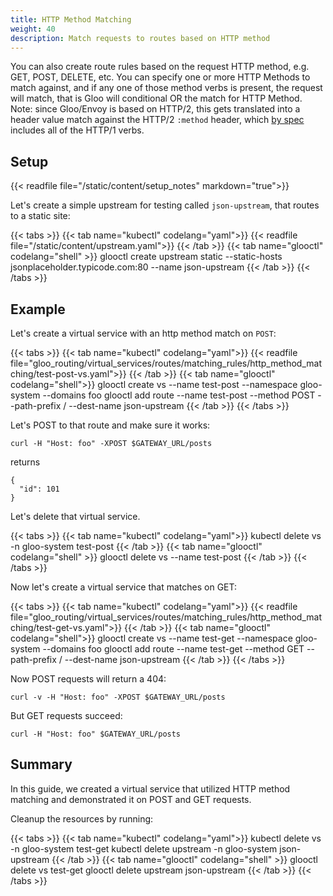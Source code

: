 ```yaml
---
title: HTTP Method Matching
weight: 40
description: Match requests to routes based on HTTP method
---
```


You can also create route rules based on the request HTTP method, e.g. GET, POST, DELETE, etc. You can specify one or
more HTTP Methods to match against, and if any one of those method verbs is present, the request will match, that is
Gloo will conditional OR the match for HTTP Method. Note: since Gloo/Envoy is based on HTTP/2, this gets translated
into a header value match against the HTTP/2 `:method` header, which [by spec](https://http2.github.io/http2-spec/#HttpRequest)
includes all of the HTTP/1 verbs.

## Setup

{{< readfile file="/static/content/setup_notes" markdown="true">}}

Let's create a simple upstream for testing called `json-upstream`, that routes to a static site:

{{< tabs >}}
{{< tab name="kubectl" codelang="yaml">}}
{{< readfile file="/static/content/upstream.yaml">}}
{{< /tab >}}
{{< tab name="glooctl" codelang="shell" >}}
glooctl create upstream static --static-hosts jsonplaceholder.typicode.com:80 --name json-upstream
{{< /tab >}}
{{< /tabs >}}

## Example

Let's create a virtual service with an http method match on `POST`:

{{< tabs >}}
{{< tab name="kubectl" codelang="yaml">}}
{{< readfile file="gloo_routing/virtual_services/routes/matching_rules/http_method_matching/test-post-vs.yaml">}}
{{< /tab >}}
{{< tab name="glooctl" codelang="shell">}}
glooctl create vs --name test-post --namespace gloo-system --domains foo
glooctl add route --name test-post --method POST  --path-prefix / --dest-name json-upstream
{{< /tab >}}
{{< /tabs >}} 

Let's POST to that route and make sure it works:

```shell
curl -H "Host: foo" -XPOST $GATEWAY_URL/posts
```

returns

```
{
  "id": 101
}
```

Let's delete that virtual service. 

{{< tabs >}}
{{< tab name="kubectl" codelang="yaml">}}
kubectl delete vs -n gloo-system test-post
{{< /tab >}}
{{< tab name="glooctl" codelang="shell" >}}
glooctl delete vs --name test-post
{{< /tab >}}
{{< /tabs >}}

Now let's create a virtual service that matches on GET:

{{< tabs >}}
{{< tab name="kubectl" codelang="yaml">}}
{{< readfile file="gloo_routing/virtual_services/routes/matching_rules/http_method_matching/test-get-vs.yaml">}}
{{< /tab >}}
{{< tab name="glooctl" codelang="shell">}}
glooctl create vs --name test-get --namespace gloo-system --domains foo
glooctl add route --name test-get --method GET  --path-prefix / --dest-name json-upstream
{{< /tab >}}
{{< /tabs >}} 

Now POST requests will return a 404:

```shell
curl -v -H "Host: foo" -XPOST $GATEWAY_URL/posts
```

But GET requests succeed:

```shell
curl -H "Host: foo" $GATEWAY_URL/posts
```

## Summary 

In this guide, we created a virtual service that utilized HTTP method matching and demonstrated it on POST and GET requests. 

Cleanup the resources by running:

{{< tabs >}}
{{< tab name="kubectl" codelang="yaml">}}
kubectl delete vs -n gloo-system test-get
kubectl delete upstream -n gloo-system json-upstream
{{< /tab >}}
{{< tab name="glooctl" codelang="shell" >}}
glooctl delete vs test-get
glooctl delete upstream json-upstream
{{< /tab >}}
{{< /tabs >}}

<br /> 
<br />
